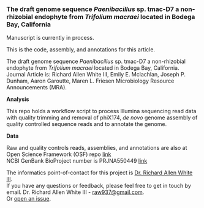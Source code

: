 ###  The draft genome sequence *Paenibacillus* sp. tmac-D7 a non-rhizobial endophyte from *Trifolium macraei* located in Bodega Bay, California 

Manuscript is currently in process.

This is the code, assembly, and annotations for this article. 

The draft genome sequence *Paenibacillus* sp. tmac-D7 a non-rhizobial endophyte from *Trifolium macraei* located in Bodega Bay, California. Journal Article is: Richard Allen White III, Emily E. Mclachlan, Joseph P. Dunham, Aaron Garoutte, Maren L. Friesen  Microbiology Resource Announcements (MRA).

**Analysis**

This repo holds a workflow script to process Illumina sequencing read data with quality trimming and removal of phiX174, *de novo* genome assembly of quality controlled sequence reads and to annotate the genome. 

**Data**

Raw and quality controls reads, assemblies, and annotations are also at Open Science Framework (OSF) repo [link](https://osf.io/kcj9h)<br />
NCBI GenBank BioProject number is PRJNA550449 [link](https://www.ncbi.nlm.nih.gov/bioproject/PRJNA550458/) 

The informatics point-of-contact for this project is [Dr. Richard Allen White III](https://github.com/raw937).<br />
If you have any questions or feedback, please feel free to get in touch by email. Dr. Richard Allen White III - raw937@gmail.com.  <br />
Or [open an issue](https://github.com/friesenlab/Paenibacillus_tmac-D7/issues).
